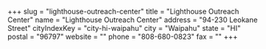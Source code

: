 +++
slug = "lighthouse-outreach-center"
title = "Lighthouse Outreach Center"
name = "Lighthouse Outreach Center"
address = "94-230 Leokane Street"
cityIndexKey = "city-hi-waipahu"
city = "Waipahu"
state = "HI"
postal = "96797"
website = ""
phone = "808-680-0823"
fax = ""
+++

